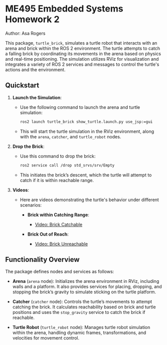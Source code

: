 <!--########################## Begin_Citation [14] ############################ -->


# ME495 Embedded Systems Homework 2
Author: Asa Rogers

This package, `turtle_brick`, simulates a turtle robot that interacts with an arena and brick within the ROS 2 environment. The turtle attempts to catch a falling brick by coordinating its movements in the arena based on physics and real-time positioning. The simulation utilizes RViz for visualization and integrates a variety of ROS 2 services and messages to control the turtle's actions and the environment.

## Quickstart

1. **Launch the Simulation**:
   - Use the following command to launch the arena and turtle simulation:
     ```bash
     ros2 launch turtle_brick show_turtle.launch.py use_jsp:=gui
     ```
   - This will start the turtle simulation in the RViz environment, along with the `arena`, `catcher`, and `turtle_robot` nodes.

2. **Drop the Brick**:
   - Use this command to drop the brick:
     ```bash
     ros2 service call /drop std_srvs/srv/Empty
     ```
   - This initiates the brick’s descent, which the turtle will attempt to catch if it is within reachable range.

3. **Videos**:
   - Here are videos demonstrating the turtle's behavior under different scenarios:

     - **Brick within Catching Range**: 
       - [Video: Brick Catchable](https://github.com/asaace00/turtle_brick/issues/1) 

     - **Brick Out of Reach**: 
       - [Video: Brick Unreachable](https://github.com/asaace00/turtle_brick/issues/2)

## Functionality Overview

The package defines nodes and services as follows:

- **Arena** (`arena` node): Initializes the arena environment in RViz, including walls and a platform. It also provides services for placing, dropping, and stopping the brick’s gravity to simulate sticking on the turtle platform.

- **Catcher** (`catcher` node): Controls the turtle’s movements to attempt catching the brick. It calculates reachability based on brick and turtle positions and uses the `stop_gravity` service to catch the brick if reachable.

- **Turtle Robot** (`turtle_robot` node): Manages turtle robot simulation within the arena, handling dynamic frames, transformations, and velocities for movement control.

<!--########################## End_Citation [14] ############################ -->
